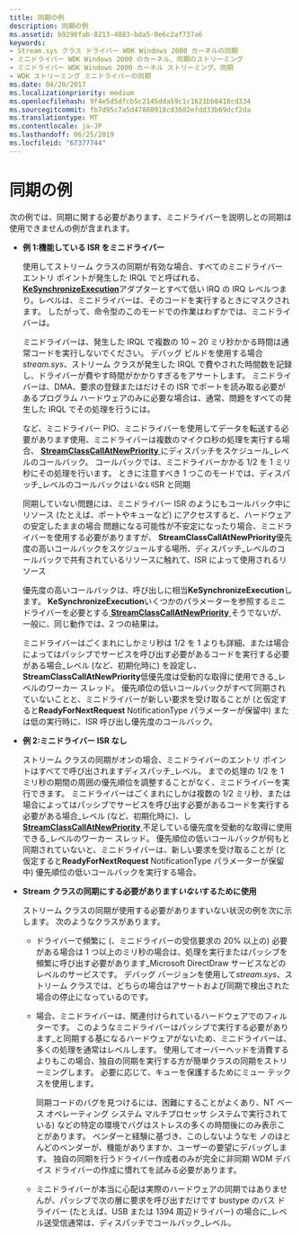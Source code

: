 ```yaml
---
title: 同期の例
description: 同期の例
ms.assetid: b9290fab-8213-4083-bda5-0e6c2af737a6
keywords:
- Stream.sys クラス ドライバー WDK Windows 2000 カーネルの同期
- ミニドライバー WDK Windows 2000 のカーネル、同期のストリーミング
- ミニドライバー WDK Windows 2000 カーネル ストリーミング、同期
- WDK ストリーミング ミニドライバーの同期
ms.date: 04/20/2017
ms.localizationpriority: medium
ms.openlocfilehash: 9f4e5d5dfcb5c2145dda59c1c1621bb8418cd334
ms.sourcegitcommit: fb7d95c7a5d47860918cd3602efdd33b69dcf2da
ms.translationtype: MT
ms.contentlocale: ja-JP
ms.lasthandoff: 06/25/2019
ms.locfileid: "67377744"
---
```

# <a name="synchronization-examples"></a>同期の例





次の例では、同期に関する必要があります、ミニドライバーを説明しとの同期は使用できませんの例が含まれます。

-   **例 1:機能している ISR をミニドライバー**

    使用してストリーム クラスの同期が有効な場合、すべてのミニドライバー エントリ ポイントが発生した IRQL でと呼ばれる、 [ **KeSynchronizeExecution**](https://docs.microsoft.com/windows-hardware/drivers/ddi/content/wdm/nf-wdm-kesynchronizeexecution)アダプターとすべて低い IRQ の IRQ レベルつまり。レベルは、ミニドライバーは、そのコードを実行するときにマスクされます。 したがって、命令型のこのモードでの作業はわずかでは、ミニドライバーは。

    ミニドライバーは、発生した IRQL で複数の 10 ~ 20 ミリ秒かかる時間は通常コードを実行しないでください。 デバッグ ビルドを使用する場合*stream.sys*、ストリーム クラスが発生した IRQL で費やされた時間数を記録し、ドライバーが費やす時間がかかりすぎるをアサートします。 ミニドライバーは、DMA、要求の登録またはだけその ISR でポートを読み取る必要があるプログラム ハードウェアのみに必要な場合は、通常、問題をすべての発生した IRQL でその処理を行うには。

    など、ミニドライバー PIO、ミニドライバーを使用してデータを転送する必要があります使用、ミニドライバーは複数のマイクロ秒の処理を実行する場合、 [ **StreamClassCallAtNewPriority** ](https://docs.microsoft.com/windows-hardware/drivers/ddi/content/strmini/nf-strmini-streamclasscallatnewpriority)にディスパッチをスケジュール\_レベルのコールバック。 コールバックでは、ミニドライバーかかる 1/2 を 1 ミリ秒にその処理を行います。 ときに注意すべき 1 つこのモードでは、ディスパッチ\_レベルのコールバックは*いない*ISR と同期

    同期していない問題には、ミニドライバー ISR のようにもコールバック中にリソース (たとえば、ポートやキューなど) にアクセスすると、ハードウェアの安定したままの場合 問題になる可能性が不安定になったり場合、ミニドライバーを使用する必要がありますが、 **StreamClassCallAtNewPriority**優先度の高いコールバックをスケジュールする場所、ディスパッチ\_レベルのコールバックで共有されているリソースに触れて、ISR によって使用されるリソース

    優先度の高いコールバックは、呼び出しに相当**KeSynchronizeExecution**します。 **KeSynchronizeExecution**いくつかのパラメーターを参照するミニドライバーを必要とする[ **StreamClassCallAtNewPriority** ](https://docs.microsoft.com/windows-hardware/drivers/ddi/content/strmini/nf-strmini-streamclasscallatnewpriority)そうでないが、一般に、同じ動作では、2 つの結果は。

    ミニドライバーはごくまれにしかミリ秒は 1/2 を 1 よりも詳細、または場合によってはパッシブでサービスを呼び出す必要があるコードを実行する必要がある場合\_レベル (など、初期化時に) を設定し、 **StreamClassCallAtNewPriority**低優先度は受動的な取得に使用できる\_レベルのワーカー スレッド。 優先順位の低いコールバックがすべて同期されていないことと、ミニドライバーが新しい要求を受け取ることが (と仮定すると**ReadyForNextRequest** NotificationType パラメーターが保留中) または低の実行時に、ISR 呼び出し優先度のコールバック。

-   **例 2:ミニドライバー ISR なし**

    ストリーム クラスの同期がオンの場合、ミニドライバーのエントリ ポイントはすべてで呼び出されますディスパッチ\_レベル。 までの処理の 1/2 を 1 ミリ秒の期間の周囲の優先順位を調整することがなく、ミニドライバーを実行できます。 ミニドライバーはごくまれにしかは複数の 1/2 ミリ秒、または場合によってはパッシブでサービスを呼び出す必要があるコードを実行する必要がある場合\_レベル (など、初期化時に)、し[ **StreamClassCallAtNewPriority** ](https://docs.microsoft.com/windows-hardware/drivers/ddi/content/strmini/nf-strmini-streamclasscallatnewpriority)不足している優先度を受動的な取得に使用できる\_レベルのワーカー スレッド。 優先順位の低いコールバックが何もと同期されていないと、ミニドライバーは、新しい要求を受け取ることが (と仮定すると**ReadyForNextRequest** NotificationType パラメーターが保留中) 優先順位の低いコールバックを実行する場合。

-   **Stream クラスの同期にする必要があります*****いない*****するために使用**

    ストリーム クラスの同期が使用する必要がありますいない状況の例を次に示します。 次のようなクラスがあります。

    -   ドライバーで頻繁に (、ミニドライバーの受信要求の 20% 以上の) 必要がある場合は 1 つ以上のミリ秒の場合は、処理を実行またはパッシブを頻繁に呼び出す必要があります\_Microsoft DirectDraw サービスなどのレベルのサービスです。 デバッグ バージョンを使用して*stream.sys*、ストリーム クラスでは、どちらの場合はアサートおよび同期で検出された場合の停止になっているのです。
    -   場合、ミニドライバーは、関連付けられているハードウェアでのフィルターです。 このようなミニドライバーはパッシブで実行する必要があります\_と同期する基になるハードウェアがないため、ミニドライバーは、多くの処理を通常はレベルします。 使用してオーバーヘッドを消費するよりもこの場合、独自の同期を実行する方が簡単クラスの同期をストリーミングします。 必要に応じて、キューを保護するためにミュー テックスを使用します。

        同期コードのバグを見つけるには、困難にすることがよくあり、NT ベース オペレーティング システム マルチプロセッサ システムで実行されている) などの特定の環境でバグはストレスの多くの時間後にのみ表示ことがあります。 ベンダーと経験に基づき、このしないようなモ ノのほとんどのベンダーが、機能がありますか、ユーザーの要望にデバッグします。 独自の同期を行うドライバー作成者のみが完全に非同期 WDM デバイス ドライバーの作成に慣れてを試みる必要があります。

    -   ミニドライバーが本当に心配は実際のハードウェアの同期ではありませんが、パッシブで次の層に要求を呼び出すだけです bustype のバス ドライバー (たとえば、USB または 1394 周辺ドライバー) の場合に\_レベル送受信通常は、ディスパッチでコールバック\_レベル。

 

 




